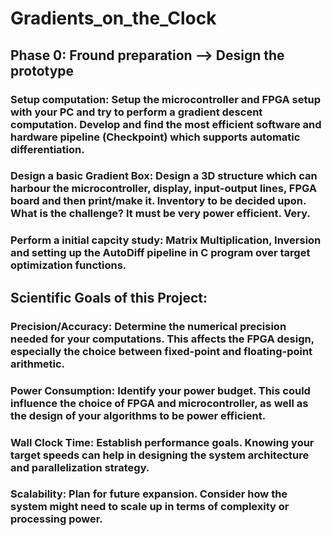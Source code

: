 # Gradients_on_the_Clock


## Phase 0: Fround preparation --> Design the prototype

### Setup computation: Setup the microcontroller and FPGA setup with your PC and try to perform a gradient descent computation. Develop and find the most efficient software and hardware pipeline (Checkpoint) which supports automatic differentiation.

### Design a basic Gradient Box: Design a 3D structure which can harbour the microcontroller, display, input-output lines, FPGA board and then print/make it. Inventory to be decided upon. What is the challenge? It must be very power efficient. Very.

### Perform a initial capcity study: Matrix Multiplication, Inversion and setting up the AutoDiff pipeline in C program over target optimization functions.

## Scientific Goals of this Project:

### Precision/Accuracy: Determine the numerical precision needed for your computations. This affects the FPGA design, especially the choice between fixed-point and floating-point arithmetic.
### Power Consumption: Identify your power budget. This could influence the choice of FPGA and microcontroller, as well as the design of your algorithms to be power efficient.
### Wall Clock Time: Establish performance goals. Knowing your target speeds can help in designing the system architecture and parallelization strategy.
### Scalability: Plan for future expansion. Consider how the system might need to scale up in terms of complexity or processing power.
